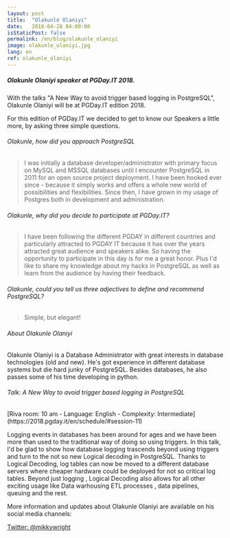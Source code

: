 ```yaml
---
layout: post
title:  "Olakunle Olaniyi"
date:   2018-04-28 04:00:00
isStaticPost: false
permalink: /en/blog/olakunle_olaniyi
image: olakunle_olaniyi.jpg
lang: en
ref: olakunle_olaniyi
---
```


<h5>Olakunle Olaniyi speaker at PGDay.IT 2018.</h5>

With the talks "A New Way to avoid trigger based logging in PostgreSQL", Olakunle Olaniyi will be at PGDay.IT edition 2018.

For this edition of PGDay.IT we decided to get to know our Speakers a little more, by asking three simple questions.

<h6>Olakunle, how did you approach PostgreSQL</h6>

>I was initially a database developer/administrator with primary focus on MySQL and MSSQL databases until I encounter PostgreSQL in 2011 for an open source project deployment.
I have been hooked ever since - because it simply works and offers a whole new world of possibilities and flexibilities. Since then, I have grown in my usage of Postgres both in development and administration.

<h6>Olakunle, why did you decide to participate at PGDay.IT?</h6>

> I have been following the different PGDAY in different countries and particularly attracted to PGDAY IT because it has over the years attracted great audience and speakers alike. So having the opportunity to participate in this day is for me a great honor. Plus I'd like to share my knowledge about my hacks in PostgreSQL as well as learn from the audience by having their feedback.

<h6>Olakunle, could you tell us three adjectives to define and recommend PostgreSQL?</h6>

>Simple, but elegant!

<h6>About Olakunle Olaniyi</h6>

Olakunle Olaniyi is a Database Administrator with great interests in database technologies (old and new). He's got experience in different database systems but die hard junky of PostgreSQL. Besides databases, he also passes some of his time developing in python.

<h6>Talk: A New Way to avoid trigger based logging in PostgreSQL</h6>
[Riva room: 10 am - Language: English - Complexity: Intermediate](https://2018.pgday.it/en/schedule/#session-11)

Logging events in databases has been around for ages and we have been more than used to the traditional way of doing so using triggers. In this talk, I'd be glad to show how database logging trascends beyond using triggers and turn to the not so new Logical decoding in PostgreSQL. Thanks to Logical Decoding, log tables can now be moved to a different database servers where cheaper hardware could be deployed for not so critical log tables. Beyond just logging , Logical Decoding also allows for all other exciting usage like Data warhousing ETL processes , data pipelines, queuing and the rest.

More information and updates about Olakunle Olaniyi are available on his social media channels:

[Twitter: @mikkywright](https://twitter.com/mikkywright)
